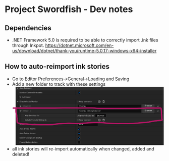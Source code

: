 # Project Swordfish - Dev notes

## Dependencies 
- .NET Framework 5.0 is required to be able to correctly import .ink files through Inkpot. https://dotnet.microsoft.com/en-us/download/dotnet/thank-you/runtime-5.0.17-windows-x64-installer


## How to auto-reimport ink stories
 - Go to Editor Preferences->General->Loading and Saving
 - Add a new folder to track with these settings
 ![alt text](Docs\inkAutoImport.png)
 - all ink stories will re-import automatically when changed, added and deleted!